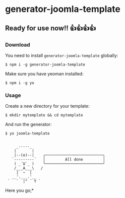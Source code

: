 # generator-joomla-template

## Ready for use now!! 👍👍👍👍

### Download

You need to install  `generator-joomla-template` globally:
```
$ npm i -g generator-joomla-template
```

Make sure you have yeoman installed:
```
$ npm i -g yo
```

### Usage

Create a new directory for your template:

```
$ mkdir mytemplate && cd mytemplate
```


And run the generator:

```
$ yo joomla-template
```



```

     _-----_
    |       |
    |--(o)--|    ╭──────────────────────────╮
   `---------´   │         All done         │
    ( _´U`_ )    ╰──────────────────────────╯
    /___A___\   /
     |  ~  |
   __'.___.'__
 ´   `  |° ´ Y `

```

Here you go;*